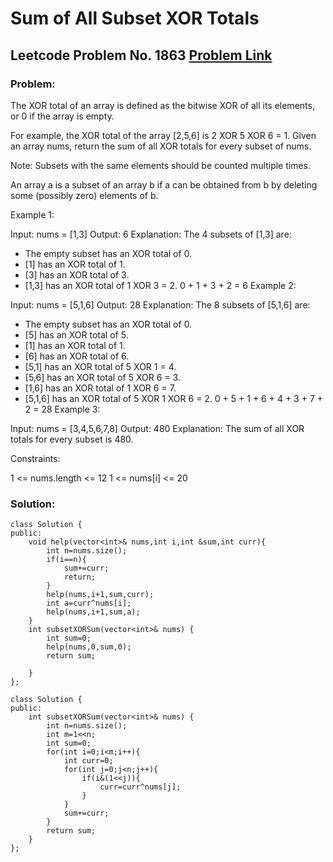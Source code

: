 # Sum of All Subset XOR Totals
## Leetcode Problem No. 1863 [Problem Link](https://https://leetcode.com/problems/sum-of-all-subset-xor-totals/)
### Problem:
The XOR total of an array is defined as the bitwise XOR of all its elements, or 0 if the array is empty.

For example, the XOR total of the array [2,5,6] is 2 XOR 5 XOR 6 = 1.
Given an array nums, return the sum of all XOR totals for every subset of nums. 

Note: Subsets with the same elements should be counted multiple times.

An array a is a subset of an array b if a can be obtained from b by deleting some (possibly zero) elements of b.

 

Example 1:

Input: nums = [1,3]
Output: 6
Explanation: The 4 subsets of [1,3] are:
- The empty subset has an XOR total of 0.
- [1] has an XOR total of 1.
- [3] has an XOR total of 3.
- [1,3] has an XOR total of 1 XOR 3 = 2.
0 + 1 + 3 + 2 = 6
Example 2:

Input: nums = [5,1,6]
Output: 28
Explanation: The 8 subsets of [5,1,6] are:
- The empty subset has an XOR total of 0.
- [5] has an XOR total of 5.
- [1] has an XOR total of 1.
- [6] has an XOR total of 6.
- [5,1] has an XOR total of 5 XOR 1 = 4.
- [5,6] has an XOR total of 5 XOR 6 = 3.
- [1,6] has an XOR total of 1 XOR 6 = 7.
- [5,1,6] has an XOR total of 5 XOR 1 XOR 6 = 2.
0 + 5 + 1 + 6 + 4 + 3 + 7 + 2 = 28
Example 3:

Input: nums = [3,4,5,6,7,8]
Output: 480
Explanation: The sum of all XOR totals for every subset is 480.
 

Constraints:

1 <= nums.length <= 12
1 <= nums[i] <= 20

### Solution:
```
class Solution {
public:
    void help(vector<int>& nums,int i,int &sum,int curr){
        int n=nums.size();
        if(i==n){
            sum+=curr;
            return;
        }
        help(nums,i+1,sum,curr);
        int a=curr^nums[i];
        help(nums,i+1,sum,a);
    }
    int subsetXORSum(vector<int>& nums) {
        int sum=0;
        help(nums,0,sum,0);
        return sum;
        
    }
};
```

```
class Solution {
public:
    int subsetXORSum(vector<int>& nums) {
        int n=nums.size();
        int m=1<<n;
        int sum=0;
        for(int i=0;i<m;i++){
            int curr=0;
            for(int j=0;j<n;j++){
                if(i&(1<<j)){
                    curr=curr^nums[j];
                }
            }
            sum+=curr;
        }
        return sum;
    }
};
```
